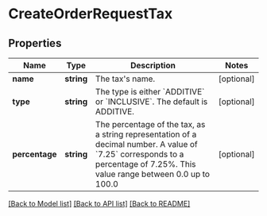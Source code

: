 # CreateOrderRequestTax

## Properties
Name | Type | Description | Notes
------------ | ------------- | ------------- | -------------
**name** | **string** | The tax&#39;s name. | [optional] 
**type** | **string** | The type is either &#x60;ADDITIVE&#x60; or &#x60;INCLUSIVE&#x60;.  The default is ADDITIVE. | [optional] 
**percentage** | **string** | The percentage of the tax, as a string representation of a decimal number.  A value of &#x60;7.25&#x60; corresponds to a percentage of 7.25%. This value range between 0.0 up to 100.0 | [optional] 

[[Back to Model list]](../README.md#documentation-for-models) [[Back to API list]](../README.md#documentation-for-api-endpoints) [[Back to README]](../README.md)


